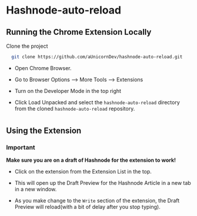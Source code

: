 # Hashnode-auto-reload
 
## Running the Chrome Extension Locally

Clone the project

```bash
  git clone https://github.com/aUnicornDev/hashnode-auto-reload.git
```

- Open Chrome Browser.

- Go to Browser Options --> More Tools --> Extensions

- Turn on the Developer Mode in the top right

- Click Load Unpacked and select the ```hashnode-auto-reload``` directory from the cloned ```hashnode-auto-reload``` repository.


#

## Using the Extension


### Important

**Make sure you are on a draft of Hashnode for the extension to work!**

-  Click on the extension from the Extension List in the top.

- This will open up the Draft Preview for the Hashnode Article in a new tab in a new window.

- As you make change to the `Write` section of the extension, the Draft Preview will reload(with a bit of delay after you stop typing). 